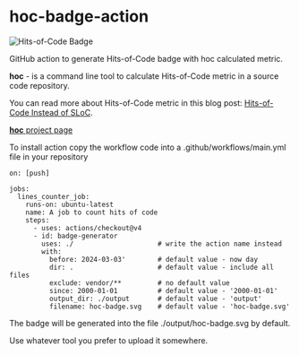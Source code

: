 # hoc-badge-action

![Hits-of-Code Badge](https://github.com/MikhailEpatko/hoc-badge-action/blob/image-data/hoc-badge.svg)

GitHub action to generate Hits-of-Code badge with hoc calculated metric.

**hoc** - is a command line tool to calculate Hits-of-Code metric
in a source code repository.

You can read more about Hits-of-Code metric in this blog post:
 [Hits-of-Code Instead of SLoC](http://www.yegor256.com/2014/11/14/hits-of-code.html).

[**hoc** project page](https://github.com/yegor256/hoc/tree/master)

To install action copy the workflow code into 
a .github/workflows/main.yml file in your repository

```
on: [push]

jobs:
  lines_counter_job:
    runs-on: ubuntu-latest
    name: A job to count hits of code
    steps:
      - uses: actions/checkout@v4
      - id: badge-generator
        uses: ./                     # write the action name instead
        with:
          before: 2024-03-03'        # default value - now day
          dir: .                     # default value - include all files
          exclude: vendor/**         # no default value 
          since: 2000-01-01          # default value - '2000-01-01'
          output_dir: ./output       # default value - 'output'
          filename: hoc-badge.svg    # default value - 'hoc-badge.svg'
```

The badge will be generated into the file ./output/hoc-badge.svg by default.

Use whatever tool you prefer to upload it somewhere.
